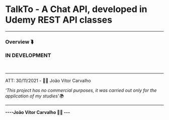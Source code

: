 # TalkTo - A Chat API, developed in Udemy REST API classes
<hr>
<h3>Overview ⮯</h3>
<h3>IN DEVELOPMENT</h3>
<br>
<hr>
<p>ATT: 30/11/2021 - 👨‍💻 João Vítor Carvalho</p>
<em>'This project has no commercial purposes, it was carried out only for the application of my studies'📚</em>
<hr>
<strong>----João Vítor Carvalho 👨‍💻 ---</strong>
